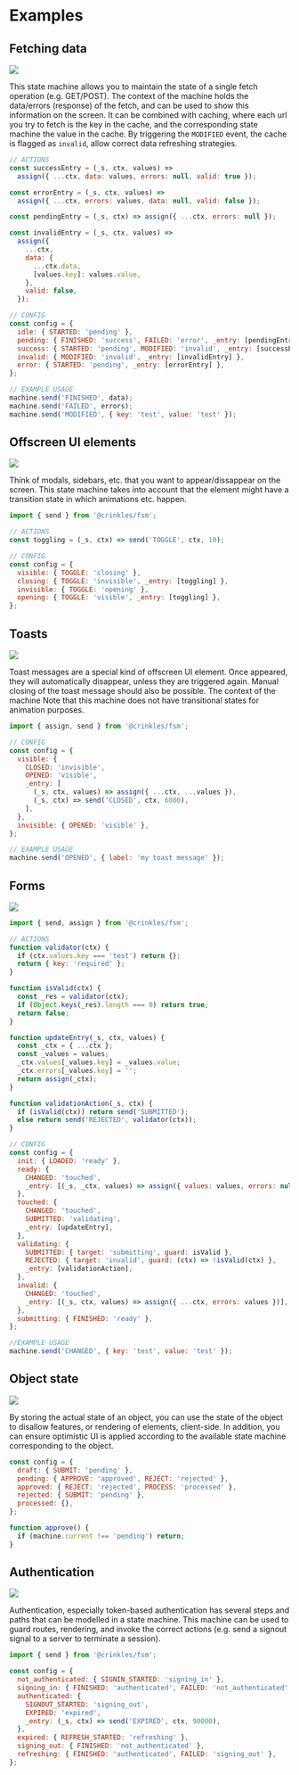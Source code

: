 # Examples

## Fetching data

![](./img/fetch.png)

This state machine allows you to maintain the state of a single fetch operation (e.g. GET/POST). The context of the machine holds the data/errors (response) of the fetch, and can be used to show this information on the screen. It can be combined with caching, where each url you try to fetch is the key in the cache, and the corresponding state machine the value in the cache. By triggering the `MODIFIED` event, the cache is flagged as `invalid`, allow correct data refreshing strategies.

```js
// ACTIONS
const successEntry = (_s, ctx, values) =>
  assign({ ...ctx, data: values, errors: null, valid: true });

const errorEntry = (_s, ctx, values) =>
  assign({ ...ctx, errors: values, data: null, valid: false });

const pendingEntry = (_s, ctx) => assign({ ...ctx, errors: null });

const invalidEntry = (_s, ctx, values) =>
  assign({
    ...ctx,
    data: {
      ...ctx.data,
      [values.key]: values.value,
    },
    valid: false,
  });

// CONFIG
const config = {
  idle: { STARTED: 'pending' },
  pending: { FINISHED: 'success', FAILED: 'error', _entry: [pendingEntry] },
  success: { STARTED: 'pending', MODIFIED: 'invalid', _entry: [successEntry] },
  invalid: { MODIFIED: 'invalid', _entry: [invalidEntry] },
  error: { STARTED: 'pending', _entry: [errorEntry] },
};

// EXAMPLE USAGE
machine.send('FINISHED', data);
machine.send('FAILED', errors);
machine.send('MODIFIED', { key: 'test', value: 'test' });
```

## Offscreen UI elements

![](./img/offscreen-ui.png)

Think of modals, sidebars, etc. that you want to appear/dissappear on the screen. This state machine takes into account that the element might have a transition state in which animations etc. happen.

```js
import { send } from '@crinkles/fsm';

// ACTIONS
const toggling = (_s, ctx) => send('TOGGLE', ctx, 10);

// CONFIG
const config = {
  visible: { TOGGLE: 'closing' },
  closing: { TOGGLE: 'invisible', _entry: [toggling] },
  invisible: { TOGGLE: 'opening' },
  opening: { TOGGLE: 'visible', _entry: [toggling] },
};
```

## Toasts

![](./img/toast.png)

Toast messages are a special kind of offscreen UI element. Once appeared, they will automatically disappear, unless they are triggered again. Manual closing of the toast message should also be possible. The context of the machine Note that this machine does not have transitional states for animation purposes.

```js
import { assign, send } from '@crinkles/fsm';

// CONFIG
const config = {
  visible: {
    CLOSED: 'invisible',
    OPENED: 'visible',
    _entry: [
      (_s, ctx, values) => assign({ ...ctx, ...values }),
      (_s, ctx) => send('CLOSED', ctx, 6000),
    ],
  },
  invisible: { OPENED: 'visible' },
};

// EXAMPLE USAGE
machine.send('OPENED', { label: 'my toast message' });
```

## Forms

![](./img/form.png)

```js
import { send, assign } from '@crinkles/fsm';

// ACTIONS
function validator(ctx) {
  if (ctx.values.key === 'test') return {};
  return { key: 'required' };
}

function isValid(ctx) {
  const _res = validator(ctx);
  if (Object.keys(_res).length === 0) return true;
  return false;
}

function updateEntry(_s, ctx, values) {
  const _ctx = { ...ctx };
  const _values = values;
  _ctx.values[_values.key] = _values.value;
  _ctx.errors[_values.key] = '';
  return assign(_ctx);
}

function validationAction(_s, ctx) {
  if (isValid(ctx)) return send('SUBMITTED');
  else return send('REJECTED', validator(ctx));
}

// CONFIG
const config = {
  init: { LOADED: 'ready' },
  ready: {
    CHANGED: 'touched',
    _entry: [(_s, _ctx, values) => assign({ values: values, errors: null })],
  },
  touched: {
    CHANGED: 'touched',
    SUBMITTED: 'validating',
    _entry: [updateEntry],
  },
  validating: {
    SUBMITTED: { target: 'submitting', guard: isValid },
    REJECTED: { target: 'invalid', guard: (ctx) => !isValid(ctx) },
    _entry: [validationAction],
  },
  invalid: {
    CHANGED: 'touched',
    _entry: [(_s, ctx, values) => assign({ ...ctx, errors: values })],
  },
  submitting: { FINISHED: 'ready' },
};

//EXAMPLE USAGE
machine.send('CHANGED', { key: 'test', value: 'test' });
```

## Object state

![](./img/object-state.png)

By storing the actual state of an object, you can use the state of the object to disallow features, or rendering of elements, client-side. In addition, you can ensure optimistic UI is applied according to the available state machine corresponding to the object.

```js
const config = {
  draft: { SUBMIT: 'pending' },
  pending: { APPROVE: 'approved', REJECT: 'rejected' },
  approved: { REJECT: 'rejected', PROCESS: 'processed' },
  rejected: { SUBMIT: 'pending' },
  processed: {},
};

function approve() {
  if (machine.current !== 'pending') return;
}
```

## Authentication

![](./img/authentication.png)

Authentication, especially token-based authentication has several steps and paths that can be modelled in a state machine. This machine can be used to guard routes, rendering, and invoke the correct actions (e.g. send a signout signal to a server to terminate a session).

```js
import { send } from '@crinkles/fsm';

const config = {
  not_authenticated: { SIGNIN_STARTED: 'signing_in' },
  signing_in: { FINISHED: 'authenticated', FAILED: 'not_authenticated' },
  authenticated: {
    SIGNOUT_STARTED: 'signing_out',
    EXPIRED: 'expired',
    _entry: (_s, ctx) => send('EXPIRED', ctx, 90000),
  },
  expired: { REFRESH_STARTED: 'refreshing' },
  signing_out: { FINISHED: 'not_authenticated' },
  refreshing: { FINISHED: 'authenticated', FAILED: 'signing_out' },
};
```
